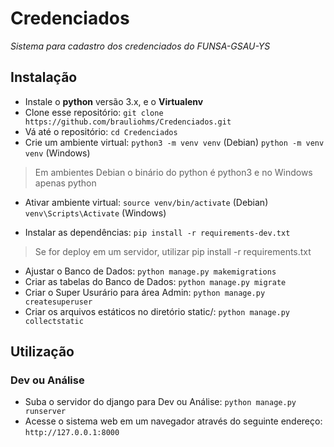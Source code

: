 # Credenciados

_Sistema para cadastro dos credenciados do FUNSA-GSAU-YS_

## Instalação

- Instale o **python** versão 3.x, e o **Virtualenv**
- Clone esse repositório: `git clone https://github.com/brauliohms/Credenciados.git`
- Vá até o repositório: `cd Credenciados`
- Crie um ambiente virtual: `python3 -m venv venv` (Debian)
`python -m venv venv` (Windows)

> Em ambientes Debian o binário do python é python3 e no Windows apenas python

- Ativar ambiente virtual: `source venv/bin/activate` (Debian)
`venv\Scripts\Activate` (Windows)

- Instalar as dependências: `pip install -r requirements-dev.txt`

> Se for deploy em um servidor, utilizar pip install -r requirements.txt

- Ajustar o Banco de Dados: `python manage.py makemigrations`
- Criar as tabelas do Banco de Dados: `python manage.py migrate`
- Criar o Super Usurário para área Admin: `python manage.py createsuperuser`
- Criar os arquivos estáticos no diretório static/: `python manage.py collectstatic`

## Utilização

### Dev ou Análise

- Suba o servidor do django para Dev ou Análise: `python manage.py runserver`
- Acesse o sistema web em um navegador através do seguinte endereço:
`http://127.0.0.1:8000`
